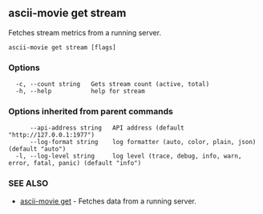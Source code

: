 ## ascii-movie get stream

Fetches stream metrics from a running server.

```
ascii-movie get stream [flags]
```

### Options

```
  -c, --count string   Gets stream count (active, total)
  -h, --help           help for stream
```

### Options inherited from parent commands

```
      --api-address string   API address (default "http://127.0.0.1:1977")
      --log-format string    log formatter (auto, color, plain, json) (default "auto")
  -l, --log-level string     log level (trace, debug, info, warn, error, fatal, panic) (default "info")
```

### SEE ALSO

* [ascii-movie get](ascii-movie_get.md)	 - Fetches data from a running server.

